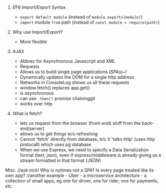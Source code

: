 1. EF6 Import/Export Syntax
	- `export default module` (instead of `module.exports(module)`)
	- `import` module `from` path (instead of `const module = require(path)`)

2. Why use Import/Export?
	- More flexible

3. AJAX
	- Abbrev for Asynchronous Javascript and XML
	- Requests 
	- Allows us to build single page applications (SPAs)~!
	- Dynamically updates the DOM for a single http address
	- Networks in ConsoleLog shows us all these requests
	- window.fetch() replaces app.get()
	- is asynchronous
	- can use `.then()` promise chaininggit 
	- works over http

4. What is fetch?
	- lets us request from the browser (front-end) stuff from the back-end(server)
	- allows us to get things w/o refreshing
	- Cannot 'fetch' directly from database, b/c it 'talks http' (uses http protocall)  which uses pg database
	- When we use Express, we need to specify a Data Serialization format (text, json), even if express/middleware is already giving us a stream formatted in that format (JSON)

Misc.
	//ask nick! Why is nytimes not a SPA? Is every page treated like its own app?
	//another example - Uber - a microservice architecture - a collection of small apps, eg one for driver, one for rider, one for payments, etc